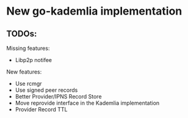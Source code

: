 # New go-kademlia implementation

## TODOs:

Missing features:
- Libp2p notifee

New features:
- Use rcmgr
- Use signed peer records
- Better Provider/IPNS Record Store
- Move reprovide interface in the Kademlia implementation
- Provider Record TTL